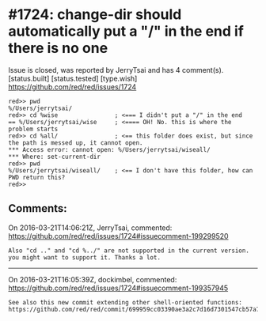
#1724: change-dir should automatically put a "/" in the end if there is no one
================================================================================
Issue is closed, was reported by JerryTsai and has 4 comment(s).
[status.built] [status.tested] [type.wish]
<https://github.com/red/red/issues/1724>

```
red>> pwd
%/Users/jerrytsai/
red>> cd %wise                ; <=== I didn't put a "/" in the end
== %/Users/jerrytsai/wise     ; <==== OH! No. this is where the problem starts
red>> cd %all/                ; <== this folder does exist, but since the path is messed up, it cannot open.
*** Access error: cannot open: %/Users/jerrytsai/wiseall/
*** Where: set-current-dir
red>> pwd
%/Users/jerrytsai/wiseall/    ; <== I don't have this folder, how can PWD return this?
red>> 
```



Comments:
--------------------------------------------------------------------------------

On 2016-03-21T14:06:21Z, JerryTsai, commented:
<https://github.com/red/red/issues/1724#issuecomment-199299520>

    Also "cd .." and "cd %../" are not supported in the current version. you might want to support it. Thanks a lot.

--------------------------------------------------------------------------------

On 2016-03-21T16:05:39Z, dockimbel, commented:
<https://github.com/red/red/issues/1724#issuecomment-199357945>

    See also this new commit extending other shell-oriented functions: https://github.com/red/red/commit/699959cc03390ae3a2c7d16d7301547cb57a77f4

